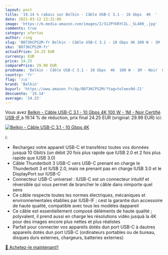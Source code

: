 ```yaml
---
layout: post
title: '19.14 % rabais sur Belkin - Câble USB-C 3.1 - 10 Gbps  4K  '
date: 2021-03-12 13:31:09
image: 'https://m.media-amazon.com/images/I/31JPYkRYCIL._SL400_.jpg'
comments: true
category: ofertas
author: ring
slug: 'B073KCPS2M-fr Belkin - Câble USB-C 3.1 - 10 Gbps 4K 100 W - 1M - Noir...'
sku: 'B073KCPS2M-fr'
actualPrice: 24.25 EUR
currency: EUR
price: 24.25
comparePrice: 29.99 EUR
prodname: 'Belkin - Câble USB-C 3.1 - 10 Gbps  4K  100 W - 1M - Noir  Certifié USB-IF '
country: 'fr'
flag: '🇫🇷'
brand: 'Belkin'
buyurl: 'https://www.amazon.fr/dp/B073KCPS2M/?tag=tolees0d-21'
descuento: '19.14'
average: '24.25'
---
```


Vous avez [Belkin - Câble USB-C 3.1 - 10 Gbps  4K  100 W - 1M - Noir  Certifié USB-IF ](https://www.amazon.fr/dp/B073KCPS2M/?tag=tolees0d-21)  à  19.14 % de réduction, prix final  24.25 EUR (original: 29.99 EUR) ici:

[![Belkin - Câble USB-C 3.1 - 10 Gbps  4K  ](https://m.media-amazon.com/images/I/31JPYkRYCIL._SL400_.jpg)](https://www.amazon.fr/dp/B073KCPS2M/?tag=tolees0d-21)

ℹ️:

- Rechargez votre appareil USB-C et transférez toutes vos données jusquà 10 Gbit/s (un débit 20 fois plus rapide que lUSB 2.0 et 2 fois plus rapide que lUSB 3.0)
- Câble Thunderbolt 3 USB-C vers USB-C prenant en charge le Thunderbolt 3 et lUSB 2.0, mais ne prenant pas en charge lUSB 3.0 et le DisplayPort sur lUSB-C
- Connecteur USB-C universel : lUSB-C est un connecteur intuitif et réversible qui vous permet de brancher le câble dans nimporte quel sens
- Ce câble respecte toutes les normes électriques, mécaniques et environnementales établies par lUSB-IF ; cest la garantie dun accessoire de haute qualité, compatible avec tous les modèles dappareil
- Ce câble est essentiellement composé déléments de haute qualité ; polyvalent, il prend aussi en charge les résolutions vidéo jusquà la 4K pour des images encore plus nettes et plus réalistes
- Parfait pour connecter vos appareils dotés dun port USB-C à dautres appareils dotés dun port USB-C (ordinateurs portables ou de bureau, disques durs externes, chargeurs, batteries externes)

[🛒 Achetez-le maintenant!!](https://www.amazon.fr/dp/B073KCPS2M/?tag=tolees0d-21)
